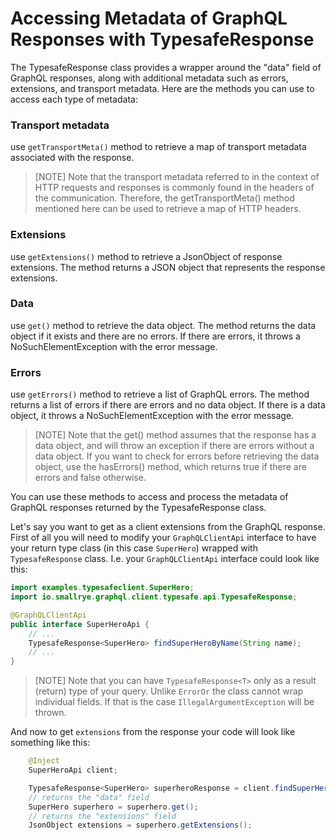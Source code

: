 # Accessing Metadata of GraphQL Responses with TypesafeResponse
The TypesafeResponse class provides a wrapper around the "data"
field of GraphQL responses, along with additional metadata such as errors,
extensions, and transport metadata. Here are the methods you can use to access each type of metadata:

### Transport metadata
use `getTransportMeta()` method to retrieve a map of transport metadata associated with the response.
> [NOTE]
> Note that the transport metadata referred to in the context of HTTP requests
> and responses is commonly found in the headers of the communication.
> Therefore, the getTransportMeta() method mentioned here can be used to
> retrieve a map of HTTP headers.
### Extensions
use `getExtensions()` method to retrieve a JsonObject of response extensions.
The method returns a JSON object that represents the response extensions.

### Data
use `get()` method to retrieve the data object. The method returns the data
object if it exists and there are no errors. If there are errors,
it throws a NoSuchElementException with the error message.

### Errors 
use `getErrors()` method to retrieve a list of GraphQL errors.
The method returns a list of errors if there are errors and no data object.
If there is a data object, it throws a NoSuchElementException with the error message.


> [NOTE]
> Note that the get() method assumes that the response has a data object,
> and will throw an exception if there are errors without a data object.
> If you want to check for errors before retrieving the data object,
> use the hasErrors() method, which returns true if there are errors and false otherwise.


You can use these methods to access and process the metadata of GraphQL
responses returned by the TypesafeResponse class.

Let's say you want to get as a client extensions from the GraphQL response.
First of all you will need to modify your `GraphQLClientApi` interface to have
your return type class (in this case `SuperHero`) wrapped with
`TypesafeResponse` class.
I.e. your `GraphQLClientApi` interface could look like this:

```java
import examples.typesafeclient.SuperHero;
import io.smallrye.graphql.client.typesafe.api.TypesafeResponse;

@GraphQLClientApi
public interface SuperHeroApi {
    // ...
    TypesafeResponse<SuperHero> findSuperHeroByName(String name);
    // ...
}
```
> [NOTE]
> Note that you can have `TypesafeResponse<T>` only as a result (return) type of your query.
> Unlike `ErrorOr` the class cannot wrap individual fields.
> If that is the case `IllegalArgumentException` will be thrown.   

And now to get `extensions` from the response your code will look like something like this:
```java
    @Inject
    SuperHeroApi client;

    TypesafeResponse<SuperHero> superheroResponse = client.findSuperHeroByName("Batman");
    // returns the "data" field
    SuperHero superhero = superhero.get();
    // returns the "extensions" field
    JsonObject extensions = superhero.getExtensions();
```
